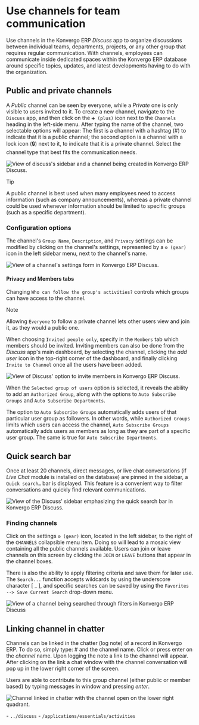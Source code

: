 # Use channels for team communication

Use channels in the Konvergo ERP *Discuss* app to organize discussions between
individual teams, departments, projects, or any other group that
requires regular communication. With channels, employees can communicate
inside dedicated spaces within the Konvergo ERP database around specific topics,
updates, and latest developments having to do with the organization.

## Public and private channels

A *Public* channel can be seen by everyone, while a *Private* one is
only visible to users invited to it. To create a new channel, navigate
to the `Discuss` app, and then click on the `➕ (plus)` icon next to the
`Channels` heading in the left-side menu. After typing the name of the
channel, two selectable options will appear: The first is a channel with
a hashtag (<span class="title-ref">\#</span>) to indicate that it is a
public channel; the second option is a channel with a lock icon
(<span class="title-ref">🔒</span>) next to it, to indicate that it is a
private channel. Select the channel type that best fits the
communication needs.

<img src="team_communication/public-private-channel.png"
class="align-center"
alt="View of discuss&#39;s sidebar and a channel being created in Konvergo ERP Discuss." />

> [!TIP]
> A public channel is best used when many employees need to access
> information (such as company announcements), whereas a private channel
> could be used whenever information should be limited to specific
> groups (such as a specific department).

### Configuration options

The channel's `Group Name`, `Description`, and `Privacy` settings can be
modified by clicking on the channel's settings, represented by a
`⚙️ (gear)` icon in the left sidebar menu, next to the channel's name.

<img src="team_communication/channel-settings.png" class="align-center"
alt="View of a channel&#39;s settings form in Konvergo ERP Discuss." />

#### Privacy and Members tabs

Changing `Who can follow the group's activities?` controls which groups
can have access to the channel.

> [!NOTE]
> Allowing `Everyone` to follow a private channel lets other users view
> and join it, as they would a public one.

When choosing `Invited people only`, specify in the `Members` tab which
members should be invited. Inviting members can also be done from the
*Discuss* app's main dashboard, by selecting the channel, clicking the
*add user* icon in the top-right corner of the dashboard, and finally
clicking `Invite to Channel` once all the users have been added.

<img src="team_communication/invite-channel.png" class="align-center"
alt="View of Discuss&#39; option to invite members in Konvergo ERP Discuss." />

When the `Selected group of users` option is selected, it reveals the
ability to add an `Authorized Group`, along with the options to
`Auto Subscribe Groups` and `Auto Subscribe Departments`.

The option to `Auto Subscribe Groups` automatically adds users of that
particular user group as followers. In other words, while
`Authorized Groups` limits which users can access the channel,
`Auto Subscribe Groups` automatically adds users as members as long as
they are part of a specific user group. The same is true for
`Auto Subscribe Departments`.

## Quick search bar

Once at least 20 channels, direct messages, or live chat conversations
(if *Live Chat* module is installed on the database) are pinned in the
sidebar, a `Quick search…` bar is displayed. This feature is a
convenient way to filter conversations and quickly find relevant
communications.

<img src="team_communication/quick-search.png" class="align-center"
alt="View of the Discuss&#39; sidebar emphasizing the quick search bar in Konvergo ERP Discuss." />

### Finding channels

Click on the settings `⚙️ (gear)` icon, located in the left sidebar, to
the right of the `CHANNELS` collapsible menu item. Doing so will lead to
a mosaic view containing all the public channels available. Users can
join or leave channels on this screen by clicking the `JOIN` or `LEAVE`
buttons that appear in the channel boxes.

There is also the ability to apply filtering criteria and save them for
later use. The `Search...` function accepts wildcards by using the
underscore character \[ <span class="title-ref">\_</span> \], and
specific searches can be saved by using the
`Favorites --> Save Current Search` drop-down menu.

<img src="team_communication/filter.png" class="align-center"
alt="View of a channel being searched through filters in Konvergo ERP Discuss" />

## Linking channel in chatter

Channels can be linked in the chatter (log note) of a record in Konvergo ERP. To
do so, simply type: <span class="title-ref">\#</span> and the channel
name. Click or press enter on the *channel* name. Upon logging the note
a link to the channel will appear. After clicking on the link a chat
window with the channel conversation will pop up in the lower right
corner of the screen.

Users are able to contribute to this group channel (either public or
member based) by typing messages in window and pressing *enter*.

<img src="team_communication/chatter-channel.png" class="align-center"
alt="Channel linked in chatter with the channel open on the lower right quadrant." />

<div class="seealso">

\- `../discuss` - `/applications/essentials/activities`

</div>
